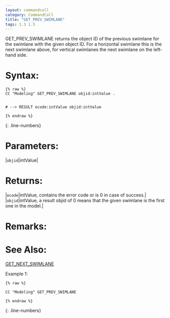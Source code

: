 ```yaml
---
layout: commandcall
category: CommandCall
title: "GET_PREV_SWIMLANE"
tags: 1.3 1.5
---
```


GET_PREV_SWIMLANE returns the object ID of the previous swimlane for the swimlane with the given object ID. For a horizontal swimlane this is the next swimlane above, for vertical swimlanes the next swimlane on the left-hand side.

# Syntax:  

```adoscript
{% raw %}
CC "Modeling" GET_PREV_SWIMLANE objid:intValue .


# --> RESULT ecode:intValue objid:intValue

{% endraw %}
```
{: .line-numbers}

# Parameters:  

|`objid`|intValue|

# Returns:  

|`ecode`|intValue, contains the error code or is 0 in case of success.|
|`objid`|intValue, a result objid of 0 means that the given swimlane is the first one in the model.|

# Remarks:



# See Also:  

[GET_NEXT_SWIMLANE](get_next_swimlane.html "GET_NEXT_SWIMLANE")  


Example 1:

```adoscript
{% raw %}

CC "Modeling" GET_PREV_SWIMLANE

{% endraw %}
```
{: .line-numbers}


